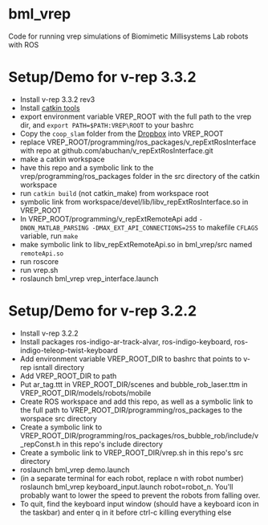 # bml\_vrep

Code for running vrep simulations of Biomimetic Millisystems Lab robots with ROS

Setup/Demo for v-rep 3.3.2
==========================

 * Install v-rep 3.3.2 rev3
 * Install [catkin tools](http://catkin-tools.readthedocs.io/en/latest/installing.html)
 * export environment variable VREP\_ROOT with the full path to the vrep dir, and `export PATH=$PATH:VREP\ROOT` to your bashrc
 * Copy the `coop_slam` folder from the [Dropbox](https://www.dropbox.com/home/Cooperative%20SLAM/vrep/coop_slam) into VREP\_ROOT
 * replace VREP\_ROOT/programming/ros\_packages/v\_repExtRosInterface with repo at github.com/abuchan/v\_repExtRosInterface.git
 * make a catkin workspace
 * have this repo and a symbolic link to the vrep/programming/ros\_packages folder in the src directory of the catkin workspace
 * run `catkin build` (not catkin\_make) from workspace root
 * symbolic link from workspace/devel/lib/libv\_repExtRosInterface.so in VREP\_ROOT
 * In VREP\_ROOT/programming/v\_repExtRemoteApi add `-DNON_MATLAB_PARSING -DMAX_EXT_API_CONNECTIONS=255` to makefile `CFLAGS` variable, run `make`
 * make symbolic link to libv\_repExtRemoteApi.so in bml\_vrep/src named `remoteApi.so`
 * run roscore
 * run vrep.sh
 * roslaunch bml\_vrep vrep\_interface.launch 

Setup/Demo for v-rep 3.2.2
==========================

 * Install v-rep 3.2.2
 * Install packages ros-indigo-ar-track-alvar, ros-indigo-keyboard, ros-indigo-teleop-twist-keyboard
 * Add environment variable VREP\_ROOT\_DIR to bashrc that points to v-rep isntall directory
 * Add VREP\_ROOT\_DIR to path
 * Put ar\_tag.ttt in VREP\_ROOT\_DIR/scenes and bubble\_rob\_laser.ttm in VREP\_ROOT\_DIR/models/robots/mobile
 * Create ROS workspace and add this repo, as well as a symbolic link to the full path to VREP\_ROOT\_DIR/programming/ros\_packages to the worspace src directory
 * Create a symbolic link to VREP\_ROOT\_DIR/programming/ros\_packages/ros\_bubble\_rob/include/v\_repConst.h in this repo's include directory
 * Create a symbolic link to VREP\_ROOT\_DIR/vrep.sh in this repo's src directory
 * roslaunch bml\_vrep demo.launch
 * (in a separate terminal for each robot, replace n with robot number) roslaunch bml\_vrep keyboard\_input.launch robot=robot\_n. You'll probably want to lower the speed to prevent the robots from falling over.
 * To quit, find the keyboard input window (should have a keyboard icon in the taskbar) and enter q in it before ctrl-c killing everything else
